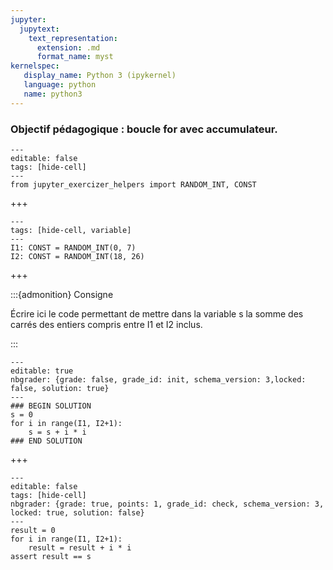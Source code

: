 ```yaml
---
jupyter:
  jupytext:
    text_representation:
      extension: .md
      format_name: myst
kernelspec:
   display_name: Python 3 (ipykernel)
   language: python
   name: python3
---
```


### Objectif pédagogique : boucle for avec accumulateur.

```{code-cell} python
---
editable: false
tags: [hide-cell]
---
from jupyter_exercizer_helpers import RANDOM_INT, CONST
```

+++

```{code-cell} c++
---
tags: [hide-cell, variable]
---
I1: CONST = RANDOM_INT(0, 7)
I2: CONST = RANDOM_INT(18, 26)
```

+++

:::{admonition} Consigne

Écrire ici le code permettant de mettre dans la variable s
la somme des carrés des entiers compris entre I1 et I2 inclus.

:::

```{code-cell} python
---
editable: true
nbgrader: {grade: false, grade_id: init, schema_version: 3,locked: false, solution: true}
---
### BEGIN SOLUTION
s = 0
for i in range(I1, I2+1):
    s = s + i * i
### END SOLUTION
```

+++

```{code-cell} python
---
editable: false
tags: [hide-cell]
nbgrader: {grade: true, points: 1, grade_id: check, schema_version: 3, locked: true, solution: false}
---
result = 0
for i in range(I1, I2+1):
    result = result + i * i
assert result == s
```
